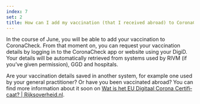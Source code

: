 ```yaml
---
index: 7
set: 2
title: How can I add my vaccination (that I received abroad) to CoronaCheck later?
---
```

In the course of June, you will be able to add your vaccination to CoronaCheck. From that moment on, you can request your vaccination details by logging in to the CoronaCheck app or website using your DigiD. Your details will be automatically retrieved from systems used by RIVM (if you’ve given permission), GGD and hospitals. 

Are your vaccination details saved in another system, for example one used by your general practitioner? Or have you been vaccinated abroad? You can find more information about it soon on <a href="https://www.rijksoverheid.nl/onderwerpen/coronavirus-vaccinatie/vraag-en-antwoord/wat-is-het-eu-digitaal-corona-certificaat" hreflang="nl" target="_blank" rel="noopener noreferrer" lang="nl">Wat is het EU Digitaal Corona Certificaat? | Rijksoverheid.nl</a>.
